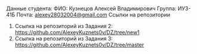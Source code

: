 Данные студента:
ФИО: Кузнецов Алексей Владимирович
Группа: ИУ3-41Б
Почта: alexey28032004@gmail.com
Ссылки на репозитории
1. Ссылка на репозиторий из
Задания 2: https://github.com/AlexeyKuznets0v/DZ/tree/new1
1. Ссылка на репозиторий из
Задания 3: https://github.com/AlexeyKuznets0v/DZ/tree/master
